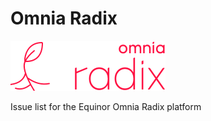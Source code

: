 # Omnia Radix

![Logo](logo/Banner%20energy%20red@2x.png)

Issue list for the Equinor Omnia Radix platform
